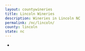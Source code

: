 ```yaml
---
layout: countywineries
title: Lincoln Wineries
description: Wineries in Lincoln NC
permalink: /nc/lincoln/
county: lincoln
state: nc
---
```

-
